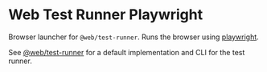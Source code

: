 # Web Test Runner Playwright

Browser launcher for `@web/test-runner`. Runs the browser using [playwright](https://www.npmjs.com/package/playwright).

See [@web/test-runner](https://github.com/modernweb-dev/web/tree/master/packages/test-runner) for a default implementation and CLI for the test runner.
